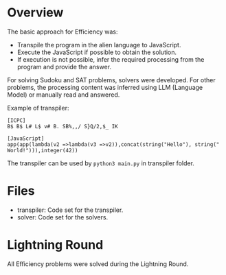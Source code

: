# Overview
The basic approach for Efficiency was:

- Transpile the program in the alien language to JavaScript.
- Execute the JavaScript if possible to obtain the solution.
- If execution is not possible, infer the required processing from the program and provide the answer.

For solving Sudoku and SAT problems, solvers were developed. For other problems, the processing content was inferred using LLM (Language Model) or manually read and answered.

Example of transpiler:
```
[ICPC]
B$ B$ L# L$ v# B. SB%,,/ S}Q/2,$_ IK

[JavaScript]
app(app(lambda(v2 =>lambda(v3 =>v2)),concat(string("Hello"), string(" World!"))),integer(42))
```
The transpiler can be used by ```python3 main.py``` in transpiler folder.


# Files
- transpiler: Code set for the transpiler.
- solver: Code set for the solvers.

# Lightning Round
All Efficiency problems were solved during the Lightning Round.
